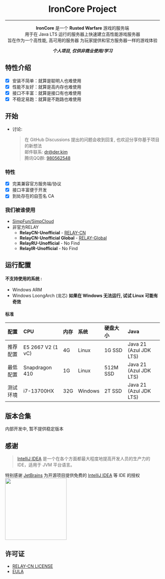 <div align="center">
<h1>IronCore Project</h1>

----
**IronCore** 是一个 **Rusted Warfare** 游戏的服务端  
用于在 Java LTS 运行的服务器上快速建立高性能游戏服务器  
旨在作为一个高性能, 高可用的服务器 为玩家提供和官方服务器一样的游戏体验

_**个人项目, 仅供非商业使用/学习**_
</div>

## 特性介绍
- [x] 安装不简单：就算是聪明人也难使用 
- [x] 性能不友好：就算是高内存也难使用
- [x] 接口不丰富：就算是接口有也难使用
- [x] 不稳定易跑：就算是不跑路也难使用

## 开始
- 讨论:
  > 在 GitHub Discussions 提出的问题会收到回复, 也欢迎分享你基于项目的新想法  
  > 邮件联系: dr@der.kim  
  > 腾讯QQ群: [980562548](https://qm.qq.com/cgi-bin/qm/qr?k=mxR_X-QsuLG6PeVaJspPqUOS_iWL02nx&jump_from=webapi&authKey=WSxLsF8GcHdYB3VIrOxNnprRSQBBlklBww6AF420KTmhcow3jYLQKEF3z3Qy+Vfx)

### 特性
- [x] 完美兼容官方服务端/协议
- [x] 接口丰富便于开发
- [x] 到处存在的自签名 CA

### 我们被谁使用
- [SimpFun/SimpCloud](https://sfe.simpfun.cn)
- 非官方RELAY
  - **RelayCN-Unofficial** - [RELAY-CN](https://service.rw.der.kim)  
  - **RelayCN-Unofficial Global** - [RELAY-Global](https://service.rw.der.kim)  
  - **RelayRU-Unofficial** - No Find
  - **RelayIR-Unofficial** - No Find

## 运行配置
#### 不支持使用的系统 :
+ Windows ARM
+ Windows LoongArch (龙芯)
**如果在 Windows 无法运行, 试试 Linux 可能有奇效**

#### 标准

| 配置 		  | CPU               | 内存 	  | 系统 			 | 硬盘大小 	    | Java                   |
|:-------|:------------------|:------|:-------|:----------|:-----------------------|
| 推荐配置 	    | E5 2667 V2 (1 vC) | 4G | Linux      | 1G SSD | Java 21 (Azul JDK LTS)     |
| 最低配置 	        | Snapdragon 410    | 1G  | Linux      | 512M SSD | Java 21 (Azul JDK LTS) |
| 测试环境 	        | i7-13700HX        | 32G  | Windows      | 2T SSD | Java 21 (Azul JDK LTS)     |

## 版本合集
内部开发中, 暂不提供稳定版本

## 感谢

> [IntelliJ IDEA](https://zh.wikipedia.org/zh-hans/IntelliJ_IDEA) 是一个在各个方面都最大程度地提高开发人员的生产力的 IDE，适用于 JVM 平台语言。

特别感谢 [JetBrains](https://www.jetbrains.com/?from=IronCore)
为开源项目提供免费的 [IntelliJ IDEA](https://www.jetbrains.com/idea/?from=IronCore) 等 IDE 的授权  
[<img src=".github/jetbrains-variant-3.png" width="200"/>](https://www.jetbrains.com/?from=IronCore)

## 许可证
+ [RELAY-CN LICENSE](https://github.com/RELAY-CN/.github/blob/main/LICENSE.md)  
+ [EULA]()
